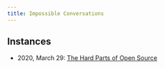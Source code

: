 ```yaml
---
title: Impossible Conversations
---
```


## Instances

- 2020, March 29: [The Hard Parts of Open Source](https://old.reddit.com/r/haskell/comments/fr3uz9/the_hard_parts_of_open_source/)

